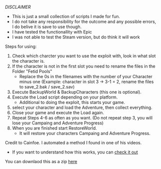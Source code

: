 *DISCLAIMER*
- This is just a small collection of scripts I made for fun.
- I do not take any responsibility for the outcome and any possible errors, I do belive it is save to use though.
- I have tested the functionallity with Epic 
- I was not able to test the Steam version, but do think it will work 

Steps for using: 
1. Check which charcter you want to use the exploit with, look in what slot the character is.
2. If the character is not in the first slot you need to rename the files in the Folder "Fetid Pools"
	- Replace the 0s in the filenames with the number of your Character minus one (Example: character in slot 3 -> 3-1 = 2, rename the files to save_2.bak / save_2.sav)
3. Execute BackupWorld & BackupCharacters (this one is optional).
4. Execute the Load script depending on your platform. 
	- Additional to doing the exploit, this starts your game.
5. select your character and load the Adventure, then collect everything.
6. Close your game and execute the Load again.
7. Repeat Steps 4-6 as often as you want. (Do not repeat step 3, you will lose your Campaing and Adventure Progress)
8. When you are finished start RestoreWorld.
	- It will restore your characters Campaing and Adventure Progress.

Credit to Cainfoe. I automated a method I found in one of his videos.
- If you want to understand how this works, you can [check it out](http://y2u.be/NaIaOH79X_U)

You can downlaod this as a zip [here](https://github.com/Bestarian/FetidPoolsUnlimited/archive/master.zip)
